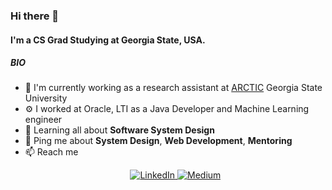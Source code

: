### Hi there 👋

#### I'm a CS Grad Studying at Georgia State, USA.

##### BIO

- 🏢 I'm currently working as a research assistant at [ARCTIC](https://arctic.gsu.edu) Georgia State University
- ⚙️ I worked at Oracle, LTI as a Java Developer and Machine Learning engineer
- 🌱 Learning all about **Software System Design**
- 💬 Ping me about **System Design**, **Web Development**, **Mentoring**
- 📫 Reach me <p align="center">
  <a href="https://www.linkedin.com/in/gowthamtnvs" target="_blank">
    <img src="https://img.shields.io/badge/linkedin-%230077B5.svg?&style=for-the-badge&logo=linkedin&logoColor=white&color=071A2C" alt="LinkedIn"/>
  </a>
  <a href="https://medium.com/@gowthamtnvs05" target="_blank">
    <img src="https://img.shields.io/badge/medium-%2312100E.svg?&style=for-the-badge&logo=medium&logoColor=white&color=071A2C" alt="Medium"/>
  </a>
</p>

<!--
**gowtham-star/gowtham-star** is a ✨ _special_ ✨ repository because its `README.md` (this file) appears on your GitHub profile.

Here are some ideas to get you started:

- 🔭 I’m currently working on ...
- 🌱 I’m currently learning ...
- 👯 I’m looking to collaborate on ...
- 🤔 I’m looking for help with ...
- 💬 Ask me about ...
- 📫 How to reach me: ...
- 😄 Pronouns: ...
- ⚡ Fun fact: ...
-->
